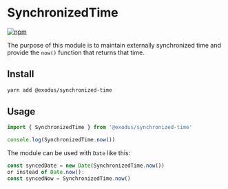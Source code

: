 # SynchronizedTime

[![npm][npm-image]][npm-url]

[npm-image]: https://img.shields.io/npm/v/@exodus/synchronized-time.svg?style=flat-square
[npm-url]: https://www.npmjs.com/package/@exodus/synchronized-time

The purpose of this module is to maintain externally synchronized time and provide
the `now()` function that returns that time.

## Install

```sh
yarn add @exodus/synchronized-time
```

## Usage

```js
import { SynchronizedTime } from '@exodus/synchronized-time'

console.log(SynchronizedTime.now())
```

The module can be used with `Date` like this:

```js
const syncedDate = new Date(SynchronizedTime.now())
or instead of Date.now():
const syncedNow = SynchronizedTime.now()
```
